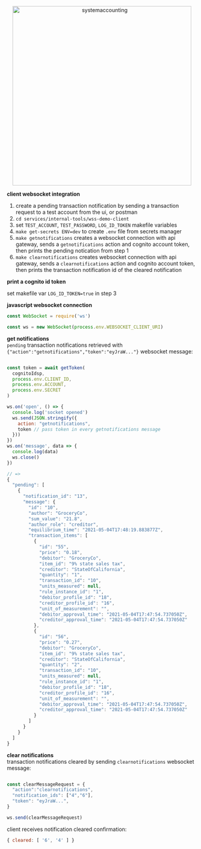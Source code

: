 <p align="center">
  <img width="475" alt="systemaccounting" src="https://user-images.githubusercontent.com/12200465/37568924-06f05d08-2a99-11e8-8891-60f373b33421.png">
</p>

**client websocket integration**  
1. create a pending transaction notification by sending a transaction request to a test account from the ui, or postman
1. `cd services/internal-tools/wss-demo-client`
1. set `TEST_ACCOUNT`, `TEST_PASSWORD`, `LOG_ID_TOKEN` makefile variables
1. `make get-secrets ENV=dev` to create `.env` file from secrets manager
1. `make getnotifications` creates a websocket connection with api gateway, sends a `getnotifications` action and cognito account token, then prints the pending notication from step 1
1. `make clearnotifications` creates websocket connection with api gateway, sends a `clearnotifications` action and cognito account token, then prints the transaction notification id of the cleared notification

**print a cognito id token**

set makefile var `LOG_ID_TOKEN=true` in step 3

**javascript websocket connection**  

```js
const WebSocket = require('ws')

const ws = new WebSocket(process.env.WEBSOCKET_CLIENT_URI)
```

**get notifications**  
`pending` transaction notifications retrieved with `{"action":"getnotifications","token":"eyJraW..."}` websocket message:

```js

const token = await getToken(
  cognitoIdsp,
  process.env.CLIENT_ID,
  process.env.ACCOUNT,
  process.env.SECRET
)

ws.on('open', () => {
  console.log('socket opened')
  ws.send(JSON.stringify({
    action: "getnotifications",
    token // pass token in every getnotifications message
  }))
})
ws.on('message', data => {
  console.log(data)
  ws.close()
})

// =>
{
  "pending": [
    {
      "notification_id": "13",
      "message": {
        "id": "10",
        "author": "GroceryCo",
        "sum_value": "21.8",
        "author_role": "creditor",
        "equilibrium_time": "2021-05-04T17:48:19.883877Z",
        "transaction_items": [
          {
            "id": "55",
            "price": "0.18",
            "debitor": "GroceryCo",
            "item_id": "9% state sales tax",
            "creditor": "StateOfCalifornia",
            "quantity": "1",
            "transaction_id": "10",
            "units_measured": null,
            "rule_instance_id": "1",
            "debitor_profile_id": "18",
            "creditor_profile_id": "16",
            "unit_of_measurement": "",
            "debitor_approval_time": "2021-05-04T17:47:54.737050Z",
            "creditor_approval_time": "2021-05-04T17:47:54.737050Z"
          },
          {
            "id": "56",
            "price": "0.27",
            "debitor": "GroceryCo",
            "item_id": "9% state sales tax",
            "creditor": "StateOfCalifornia",
            "quantity": "2",
            "transaction_id": "10",
            "units_measured": null,
            "rule_instance_id": "1",
            "debitor_profile_id": "18",
            "creditor_profile_id": "16",
            "unit_of_measurement": "",
            "debitor_approval_time": "2021-05-04T17:47:54.737050Z",
            "creditor_approval_time": "2021-05-04T17:47:54.737050Z"
          }
        ]
      }
    }
  ]
}
```
**clear notifications**  
transaction notifications cleared by sending `clearnotifications` websocket message:
```js

const clearMessageRequest = {
  "action":"clearnotifications",
  "notification_ids": ["4","6"],
  "token": "eyJraW...",
}

ws.send(clearMessageRequest)
```

client receives notification cleared confirmation:

```js
{ cleared: [ '6', '4' ] }
```
